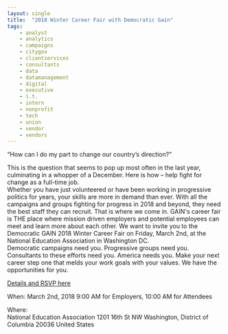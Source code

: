 ```yaml
---
layout: single
title:  "2018 Winter Career Fair with Democratic Gain"
tags: 
    - analyst
    - analytics
    - campaigns
    - citygov
    - clientservices
    - consultants
    - data
    - datamanagement
    - digital
    - executive
    - i.t.
    - intern
    - nonprofit
    - tech
    - union
    - vendor
    - vendors
---
```


“How can I do my part to change our country’s direction?”

This is the question that seems to pop up most often in the last year, culminating in a whopper of a December.  Here is how – help fight for change as a full-time job.  
Whether you have just volunteered or have been working in progressive politics for years, your skills are more in demand than ever.  With all the campaigns and groups fighting for progress in 2018 and beyond, they need the best staff they can recruit.
That is where we come in. GAIN's career fair is THE place where mission driven employers and potential employees can meet and learn more about each other.
We want to invite you to the Democratic GAIN 2018 Winter Career Fair on Friday, March 2nd, at the National Education Association in Washington DC.   
Democratic campaigns need you. Progressive groups need you. Consultants to these efforts need you. America needs you.  Make your next career step one that melds your work goals with your values.  We have the opportunities for you.

[Details and RSVP here](http://www.democraticgain.org/events/EventDetails.aspx?id=1041465)

When:	March 2nd, 2018
9:00 AM for Employers, 10:00 AM for Attendees

Where:	
National Education Association
1201 16th St NW
Washington, District of Columbia  20036
United States
